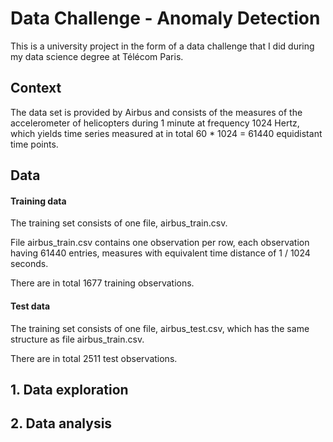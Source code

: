 

# Data Challenge - Anomaly Detection

This is a university project in the form of a data challenge that I did during my data science degree at Télécom Paris.

## Context

The data set is provided by Airbus and consists of the measures of the accelerometer of helicopters during 1 minute at frequency 1024 Hertz, which yields time series measured at in total 60 * 1024 = 61440 equidistant time points.

## Data

#### Training data

The training set consists of one file, airbus_train.csv.

File airbus_train.csv contains one observation per row, each observation having 61440 entries, measures with equivalent time distance of 1 / 1024 seconds.

There are in total 1677 training observations.

#### Test data

The training set consists of one file, airbus_test.csv, which has the same structure as file airbus_train.csv.

There are in total 2511 test observations.

## 1. Data exploration

## 2. Data analysis

